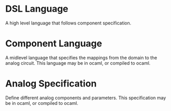 # DSL Language
A high level language that follows component specification.

# Component Language
A midlevel language that specifies the mappings from the domain to the analog circuit.
This language may be in ocaml, or compiled to ocaml.

# Analog Specification
Define different analog components and parameters.
This specification may be in ocaml, or compiled to ocaml.
